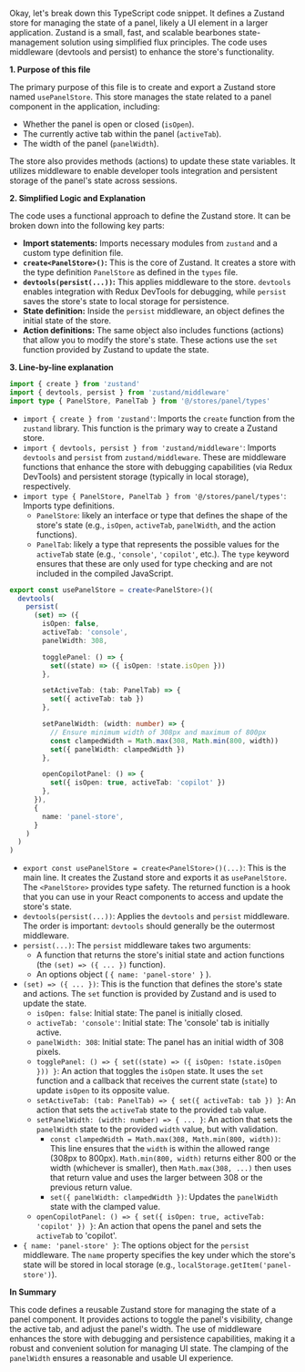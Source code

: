 Okay, let's break down this TypeScript code snippet.  It defines a Zustand store for managing the state of a panel, likely a UI element in a larger application. Zustand is a small, fast, and scalable bearbones state-management solution using simplified flux principles.  The code uses middleware (devtools and persist) to enhance the store's functionality.

**1. Purpose of this file**

The primary purpose of this file is to create and export a Zustand store named `usePanelStore`. This store manages the state related to a panel component in the application, including:

*   Whether the panel is open or closed (`isOpen`).
*   The currently active tab within the panel (`activeTab`).
*   The width of the panel (`panelWidth`).

The store also provides methods (actions) to update these state variables.  It utilizes middleware to enable developer tools integration and persistent storage of the panel's state across sessions.

**2. Simplified Logic and Explanation**

The code uses a functional approach to define the Zustand store.  It can be broken down into the following key parts:

*   **Import statements:** Imports necessary modules from `zustand` and a custom type definition file.
*   **`create<PanelStore>()`:**  This is the core of Zustand. It creates a store with the type definition `PanelStore` as defined in the `types` file.
*   **`devtools(persist(...))`:**  This applies middleware to the store. `devtools` enables integration with Redux DevTools for debugging, while `persist` saves the store's state to local storage for persistence.
*   **State definition:** Inside the `persist` middleware, an object defines the initial state of the store.
*   **Action definitions:**  The same object also includes functions (actions) that allow you to modify the store's state. These actions use the `set` function provided by Zustand to update the state.

**3. Line-by-line explanation**

```typescript
import { create } from 'zustand'
import { devtools, persist } from 'zustand/middleware'
import type { PanelStore, PanelTab } from '@/stores/panel/types'
```

*   `import { create } from 'zustand'`:  Imports the `create` function from the `zustand` library.  This function is the primary way to create a Zustand store.
*   `import { devtools, persist } from 'zustand/middleware'`: Imports `devtools` and `persist` from `zustand/middleware`. These are middleware functions that enhance the store with debugging capabilities (via Redux DevTools) and persistent storage (typically in local storage), respectively.
*   `import type { PanelStore, PanelTab } from '@/stores/panel/types'`:  Imports type definitions.
    *   `PanelStore`: likely an interface or type that defines the shape of the store's state (e.g., `isOpen`, `activeTab`, `panelWidth`, and the action functions).
    *   `PanelTab`: likely a type that represents the possible values for the `activeTab` state (e.g., `'console'`, `'copilot'`, etc.). The `type` keyword ensures that these are only used for type checking and are not included in the compiled JavaScript.

```typescript
export const usePanelStore = create<PanelStore>()(
  devtools(
    persist(
      (set) => ({
        isOpen: false,
        activeTab: 'console',
        panelWidth: 308,

        togglePanel: () => {
          set((state) => ({ isOpen: !state.isOpen }))
        },

        setActiveTab: (tab: PanelTab) => {
          set({ activeTab: tab })
        },

        setPanelWidth: (width: number) => {
          // Ensure minimum width of 308px and maximum of 800px
          const clampedWidth = Math.max(308, Math.min(800, width))
          set({ panelWidth: clampedWidth })
        },

        openCopilotPanel: () => {
          set({ isOpen: true, activeTab: 'copilot' })
        },
      }),
      {
        name: 'panel-store',
      }
    )
  )
)
```

*   `export const usePanelStore = create<PanelStore>()(...)`: This is the main line.  It creates the Zustand store and exports it as `usePanelStore`.  The `<PanelStore>` provides type safety. The returned function is a hook that you can use in your React components to access and update the store's state.
*   `devtools(persist(...))`:  Applies the `devtools` and `persist` middleware. The order is important: `devtools` should generally be the outermost middleware.
*   `persist(...)`:  The `persist` middleware takes two arguments:
    *   A function that returns the store's initial state and action functions (the `(set) => ({ ... })` function).
    *   An options object ( `{ name: 'panel-store' }` ).
*   `(set) => ({ ... })`: This is the function that defines the store's state and actions.  The `set` function is provided by Zustand and is used to update the state.
    *   `isOpen: false`:  Initial state: The panel is initially closed.
    *   `activeTab: 'console'`: Initial state: The 'console' tab is initially active.
    *   `panelWidth: 308`: Initial state: The panel has an initial width of 308 pixels.
    *   `togglePanel: () => { set((state) => ({ isOpen: !state.isOpen })) }`:  An action that toggles the `isOpen` state.  It uses the `set` function and a callback that receives the current state (`state`) to update `isOpen` to its opposite value.
    *   `setActiveTab: (tab: PanelTab) => { set({ activeTab: tab }) }`: An action that sets the `activeTab` state to the provided `tab` value.
    *   `setPanelWidth: (width: number) => { ... }`: An action that sets the `panelWidth` state to the provided `width` value, but with validation.
        *   `const clampedWidth = Math.max(308, Math.min(800, width))`: This line ensures that the `width` is within the allowed range (308px to 800px). `Math.min(800, width)` returns either 800 or the width (whichever is smaller), then `Math.max(308, ...)` then uses that return value and uses the larger between 308 or the previous return value.
        *   `set({ panelWidth: clampedWidth })`:  Updates the `panelWidth` state with the clamped value.
    *   `openCopilotPanel: () => { set({ isOpen: true, activeTab: 'copilot' }) }`: An action that opens the panel and sets the `activeTab` to 'copilot'.
*   `{ name: 'panel-store' }`:  The options object for the `persist` middleware. The `name` property specifies the key under which the store's state will be stored in local storage (e.g., `localStorage.getItem('panel-store')`).

**In Summary**

This code defines a reusable Zustand store for managing the state of a panel component. It provides actions to toggle the panel's visibility, change the active tab, and adjust the panel's width. The use of middleware enhances the store with debugging and persistence capabilities, making it a robust and convenient solution for managing UI state.  The clamping of the `panelWidth` ensures a reasonable and usable UI experience.
